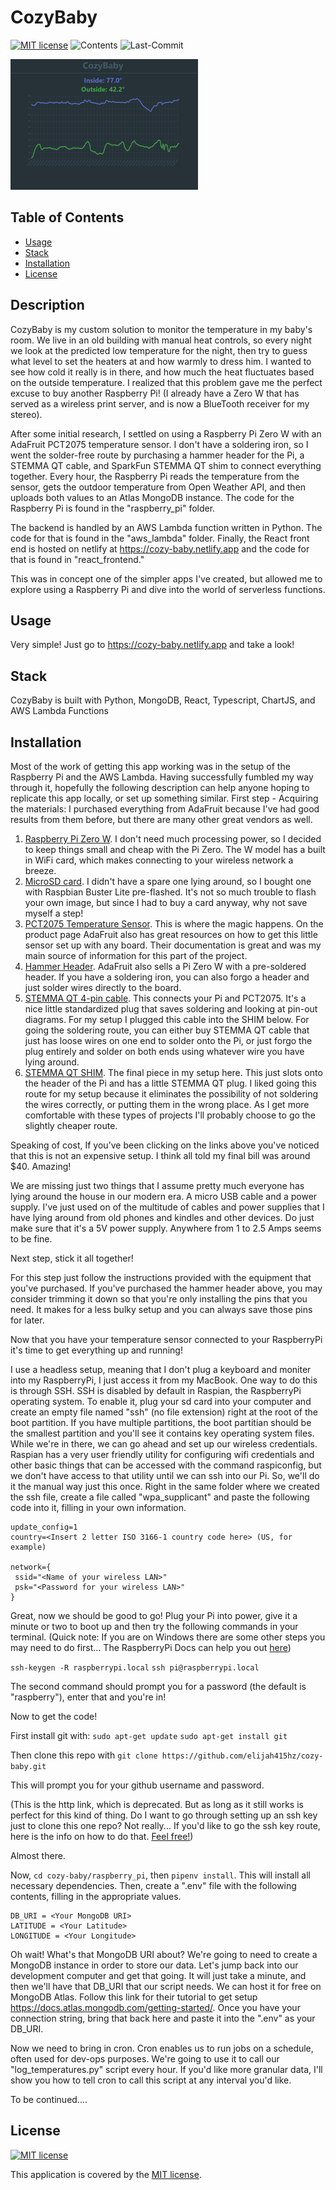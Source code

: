 # CozyBaby
[![MIT license](https://img.shields.io/badge/License-MIT-blue.svg)](https://lbesson.mit-license.org/)
![Contents](https://img.shields.io/github/languages/top/elijah415hz/cozy-baby)
![Last-Commit](https://img.shields.io/github/last-commit/elijah415hz/cozy-baby)

![Screenshot](screenshot.png)

## Table of Contents
* [Usage](#Usage)
* [Stack](#Stack)
* [Installation](#Installation)
* [License](#License)

## Description
CozyBaby is my custom solution to monitor the temperature in my baby's room. We live in an old building with manual heat controls, so every night we look at the predicted low temperature for the night, then try to guess what level to set the heaters at and how warmly to dress him. I wanted to see how cold it really is in there, and how much the heat fluctuates based on the outside temperature. I realized that this problem gave me the perfect excuse to buy another Raspberry Pi! (I already have a Zero W that has served as a wireless print server, and is now a BlueTooth receiver for my stereo). 

After some initial research, I settled on using a Raspberry Pi Zero W with an AdaFruit PCT2075 temperature sensor. I don't have a soldering iron, so I went the solder-free route by purchasing a hammer header for the Pi, a STEMMA QT cable, and SparkFun STEMMA QT shim to connect everything together. Every hour, the Raspberry Pi reads the temperature from the sensor, gets the outdoor temperature from Open Weather API, and then uploads both values to an Atlas MongoDB instance. The code for the Raspberry Pi is found in the "raspberry_pi" folder. 

The backend is handled by an AWS Lambda function written in Python. The code for that is found in the "aws_lambda" folder. 
Finally, the React front end is hosted on netlify at https://cozy-baby.netlify.app and the code for that is found in "react_frontend."

This was in concept one of the simpler apps I've created, but allowed me to explore using a Raspberry Pi and dive into the world of serverless functions.

## Usage
Very simple! Just go to https://cozy-baby.netlify.app and take a look!

## Stack
CozyBaby is built with Python, MongoDB, React, Typescript, ChartJS, and AWS Lambda Functions

## Installation
Most of the work of getting this app working was in the setup of the Raspberry Pi and the AWS Lambda. Having successfully fumbled my way through it, hopefully the following description can help anyone hoping to replicate this app locally, or set up something similar.
First step - Acquiring the materials:
I purchased everything from AdaFruit because I've had good results from them before, but there are many other great vendors as well.
1. [Raspberry Pi Zero W](https://www.adafruit.com/product/3400). I don't need much processing power, so I decided to keep things small and cheap with the Pi Zero. The W model has a built in WiFi card, which makes connecting to your wireless network a breeze.
2. [MicroSD card](https://www.adafruit.com/product/2820). I didn't have a spare one lying around, so I bought one with Raspbian Buster Lite pre-flashed. It's not so much trouble to flash your own image, but since I had to buy a card anyway, why not save myself a step!
3. [PCT2075 Temperature Sensor](https://www.adafruit.com/product/4369). This is where the magic happens. On the product page AdaFruit also has great resources on how to get this little sensor set up with any board. Their documentation is great and was my main source of information for this part of the project.
4. [Hammer Header](https://www.adafruit.com/product/3662). AdaFruit also sells a Pi Zero W with a pre-soldered header. If you have a soldering iron, you can also forgo a header and just solder wires directly to the board.
5. [STEMMA QT 4-pin cable](https://www.adafruit.com/product/4210). This connects your Pi and PCT2075. It's a nice little standardized plug that saves soldering and looking at pin-out diagrams. For my setup I plugged this cable into the SHIM below. For going the soldering route, you can either buy STEMMA QT cable that just has loose wires on one end to solder onto the Pi, or just forgo the plug entirely and solder on both ends using whatever wire you have lying around.
6. [STEMMA QT SHIM](https://www.adafruit.com/product/4463). The final piece in my setup here. This just slots onto the header of the Pi and has a little STEMMA QT plug. I liked going this route for my setup because it eliminates the possibility of not soldering the wires correctly, or putting them in the wrong place. As I get more comfortable with these types of projects I'll probably choose to go the slightly cheaper route.

Speaking of cost, If you've been clicking on the links above you've noticed that this is not an expensive setup. I think all told my final bill was around $40. Amazing! 

We are missing just two things that I assume pretty much everyone has lying around the house in our modern era. A micro USB cable and a power supply. I've just used on of the multitude of cables and power supplies that I have lying around from old phones and kindles and other devices. Do just make sure that it's a 5V power supply. Anywhere from 1 to 2.5 Amps seems to be fine. 

Next step, stick it all together!

For this step just follow the instructions provided with the equipment that you've purchased. If you've purchased the hammer header above, you may consider trimming it down so that you're only installing the pins that you need. It makes for a less bulky setup and you can always save those pins for later. 

Now that you have your temperature sensor connected to your RaspberryPi it's time to get everything up and running! 

I use a headless setup, meaning that I don't plug a keyboard and moniter into my RaspberryPi, I just access it from my MacBook. One way to do this is through SSH. SSH is disabled by default in Raspian, the RaspberryPi operating system. To enable it, plug your sd card into your computer and create an empty file named "ssh" (no file extension) right at the root of the boot partition. If you have multiple partitions, the boot partitian should be the smallest partition and you'll see it contains key operating system files. While we're in there, we can go ahead and set up our wireless credentials. Raspian has a very user friendly utility for configuring wifi credentials and other basic things that can be accessed with the command raspiconfig, but we don't have access to that utility until we can ssh into our Pi. So, we'll do it the manual way just this once. 
Right in the same folder where we created the ssh file, create a file called "wpa_supplicant" and paste the following code into it, filling in your own information.

```ctrl_interface=DIR=/var/run/wpa_supplicant GROUP=netdev
update_config=1
country=<Insert 2 letter ISO 3166-1 country code here> (US, for example)

network={
 ssid="<Name of your wireless LAN>"
 psk="<Password for your wireless LAN>"
}
```

Great, now we should be good to go! Plug your Pi into power, give it a minute or two to boot up and then try the following commands in your terminal.
(Quick note: If you are on Windows there are some other steps you may need to do first... The RaspberryPi Docs can help you out [here](https://www.raspberrypi.org/documentation/remote-access/ssh/))

`ssh-keygen -R raspberrypi.local`
`ssh pi@raspberrypi.local`

The second command should prompt you for a password (the default is "raspberry"), enter that and you're in!

Now to get the code!

First install git with:
`sudo apt-get update`
`sudo apt-get install git`

Then clone this repo with `git clone https://github.com/elijah415hz/cozy-baby.git` 

This will prompt you for your github username and password.

(This is the http link, which is deprecated. But as long as it still works is perfect for this kind of thing. Do I want to go through setting up an ssh key just to clone this one repo? Not really... If you'd like to go the ssh key route, here is the info on how to do that. [Feel free!](https://docs.github.com/en/github/authenticating-to-github/generating-a-new-ssh-key-and-adding-it-to-the-ssh-agent))

Almost there.

Now, `cd cozy-baby/raspberry_pi`, then `pipenv install`. This will install all necessary dependencies. Then, create a ".env" file with the following contents, filling in the appropriate values.

```
DB_URI = <Your MongoDB URI>
LATITUDE = <Your Latitude>
LONGITUDE = <Your Longitude>
```

Oh wait! What's that MongoDB URI about? We're going to need to create a MongoDB instance in order to store our data. Let's jump back into our development computer and get that going. It will just take a minute, and then we'll have that DB_URI that our script needs. We can host it for free on MongoDB Atlas. Follow this link for their tutorial to get setup https://docs.atlas.mongodb.com/getting-started/. Once you have your connection string, bring that back here and paste it into the ".env" as your DB_URI.

Now we need to bring in cron. Cron enables us to run jobs on a schedule, often used for dev-ops purposes. We're going to use it to call our "log_temperatures.py" script every hour. If you'd like more granular data, I'll show you how to tell cron to call this script at any interval you'd like.

To be continued....

## License
[![MIT license](https://img.shields.io/badge/License-MIT-blue.svg)](https://lbesson.mit-license.org/) 

This application is covered by the [MIT license](https://lbesson.mit-license.org/).
